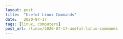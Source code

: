 ```yaml
---
layout: post
title:  "Useful Linux Commands"
date:   2020-07-17
tags: [linux, computers]
post_url: /linux/2020-07-17-useful-linux-commands
---
```



